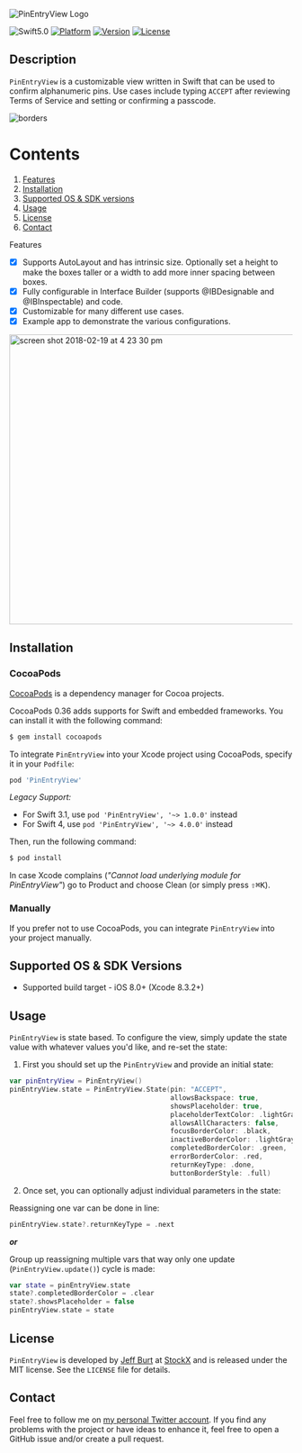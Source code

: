 ![PinEntryView Logo](https://cloud.githubusercontent.com/assets/2835199/25503255/aa050598-2b67-11e7-89f7-b0fbc6da31ba.png)

![Swift5.0](https://img.shields.io/badge/Swift-5.0-orange.svg?style=flat")
[![Platform](https://img.shields.io/cocoapods/p/PinEntryView.svg?style=flat)](http://cocoapods.org/pods/PinEntryView)
[![Version](https://img.shields.io/cocoapods/v/PinEntryView.svg?style=flat)](http://cocoapods.org/pods/PinEntryView)
[![License](https://img.shields.io/cocoapods/l/PinEntryView.svg?style=flat)](http://cocoapods.org/pods/PinEntryView)

Description
--------------

`PinEntryView` is a customizable view written in Swift that can be used to confirm alphanumeric pins. Use cases include typing `ACCEPT` after reviewing Terms of Service and setting or confirming a passcode.

![borders](https://user-images.githubusercontent.com/2835199/36484248-9eb1673e-16e6-11e8-82af-75dc08539b5a.png)

# Contents
1. [Features](#features)
3. [Installation](#installation)
4. [Supported OS & SDK versions](#supported-versions)
5. [Usage](#usage)
6. [License](#license)
7. [Contact](#contact)

<a name="features"> Features </a>

- [x] Supports AutoLayout and has intrinsic size. Optionally set a height to make the boxes taller or a width to add more inner spacing between boxes.
- [x] Fully configurable in Interface Builder (supports @IBDesignable and @IBInspectable) and code.
- [x] Customizable for many different use cases.
- [x] Example app to demonstrate the various configurations.

<img width="515" alt="screen shot 2018-02-19 at 4 23 30 pm" src="https://user-images.githubusercontent.com/13071936/36397635-925f6f54-1591-11e8-82b0-ab15e2643370.png">

<a name="installation"> Installation </a>
--------------

### CocoaPods

[CocoaPods](http://cocoapods.org) is a dependency manager for Cocoa projects.

CocoaPods 0.36 adds supports for Swift and embedded frameworks. You can install it with the following command:

```bash
$ gem install cocoapods
```

To integrate `PinEntryView` into your Xcode project using CocoaPods, specify it in your `Podfile`:

```ruby
pod 'PinEntryView'
```

_Legacy Support:_

- For Swift 3.1, use `pod 'PinEntryView', '~> 1.0.0'` instead
- For Swift 4, use `pod 'PinEntryView', '~> 4.0.0'` instead

Then, run the following command:

```bash
$ pod install
```

In case Xcode complains (<i>"Cannot load underlying module for PinEntryView"</i>) go to Product and choose Clean (or simply press <kbd>⇧</kbd><kbd>⌘</kbd><kbd>K</kbd>).

### Manually

If you prefer not to use CocoaPods, you can integrate `PinEntryView` into your project manually.

<a name="supported-versions"> Supported OS & SDK Versions </a>
-----------------------------

* Supported build target - iOS 8.0+ (Xcode 8.3.2+)

<a name="usage"> Usage </a>
--------------

`PinEntryView` is state based. To configure the view, simply update the state value with whatever values you'd like, and re-set the state:

1) First you should set up the `PinEntryView` and provide an initial state:

```swift
var pinEntryView = PinEntryView()
pinEntryView.state = PinEntryView.State(pin: "ACCEPT",
                                        allowsBackspace: true,
                                        showsPlaceholder: true,
                                        placeholderTextColor: .lightGray,
                                        allowsAllCharacters: false,
                                        focusBorderColor: .black,
                                        inactiveBorderColor: .lightGray,
                                        completedBorderColor: .green,
                                        errorBorderColor: .red,
                                        returnKeyType: .done,
                                        buttonBorderStyle: .full)
```

2) Once set, you can optionally adjust individual parameters in the state:

Reassigning one var can be done in line:
```swift
pinEntryView.state?.returnKeyType = .next
```

***or***

Group up reassigning multiple vars that way only one update (`PinEntryView.update()`) cycle is made:
```swift
var state = pinEntryView.state
state?.completedBorderColor = .clear
state?.showsPlaceholder = false
pinEntryView.state = state
```

<a name="license"> License </a>
--------------

`PinEntryView` is developed by [Jeff Burt](https://www.linkedin.com/in/jeffaburt) at [StockX](https://stockx.com) and is released under the MIT license. See the `LICENSE` file for details.

<a name="contact"> Contact </a>
--------------

Feel free to follow me on [my personal Twitter account](https://twitter.com/jeffburtjr). If you find any problems with the project or have ideas to enhance it, feel free to open a GitHub issue and/or create a pull request.
